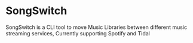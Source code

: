 # SongSwitch
SongSwitch is a CLI tool to move Music Libraries between different music streaming services, Currently supporting Spotify and Tidal
